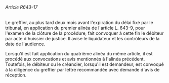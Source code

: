 ###### Article R643-17

Le greffier, au plus tard deux mois avant l'expiration du délai fixé par le tribunal, en application du premier alinéa de l'article L. 643-9, pour l'examen de la clôture de la procédure, fait convoquer à cette fin le débiteur par acte d'huissier de justice. Il avise le liquidateur et les contrôleurs de la date de l'audience.

Lorsqu'il est fait application du quatrième alinéa du même article, il est procédé aux convocations et avis mentionnés à l'alinéa précédent. Toutefois, le débiteur ou le créancier, lorsqu'il est demandeur, est convoqué à la diligence du greffier par lettre recommandée avec demande d'avis de réception.

